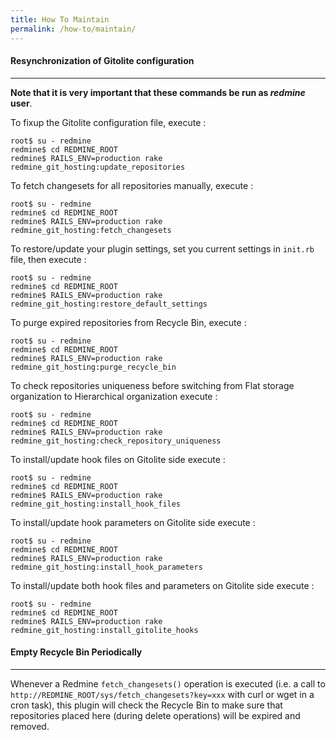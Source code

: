 ```yaml
---
title: How To Maintain
permalink: /how-to/maintain/
---
```


#### Resynchronization of Gitolite configuration
***

**Note that it is very important that these commands be run as *redmine* user**.

To fixup the Gitolite configuration file, execute :

    root$ su - redmine
    redmine$ cd REDMINE_ROOT
    redmine$ RAILS_ENV=production rake redmine_git_hosting:update_repositories

To fetch changesets for all repositories manually, execute :

    root$ su - redmine
    redmine$ cd REDMINE_ROOT
    redmine$ RAILS_ENV=production rake redmine_git_hosting:fetch_changesets

To restore/update your plugin settings, set you current settings in ```init.rb``` file, then execute :

    root$ su - redmine
    redmine$ cd REDMINE_ROOT
    redmine$ RAILS_ENV=production rake redmine_git_hosting:restore_default_settings

To purge expired repositories from Recycle Bin, execute :

    root$ su - redmine
    redmine$ cd REDMINE_ROOT
    redmine$ RAILS_ENV=production rake redmine_git_hosting:purge_recycle_bin

To check repositories uniqueness before switching from Flat storage organization to Hierarchical organization execute :

    root$ su - redmine
    redmine$ cd REDMINE_ROOT
    redmine$ RAILS_ENV=production rake redmine_git_hosting:check_repository_uniqueness

To install/update hook files on Gitolite side execute :

    root$ su - redmine
    redmine$ cd REDMINE_ROOT
    redmine$ RAILS_ENV=production rake redmine_git_hosting:install_hook_files

To install/update hook parameters on Gitolite side execute :

    root$ su - redmine
    redmine$ cd REDMINE_ROOT
    redmine$ RAILS_ENV=production rake redmine_git_hosting:install_hook_parameters

To install/update both hook files and parameters on Gitolite side execute :

    root$ su - redmine
    redmine$ cd REDMINE_ROOT
    redmine$ RAILS_ENV=production rake redmine_git_hosting:install_gitolite_hooks


#### Empty Recycle Bin Periodically
***

Whenever a Redmine ```fetch_changesets()``` operation is executed (i.e. a call to ```http://REDMINE_ROOT/sys/fetch_changesets?key=xxx``` with curl or wget in a cron task), this plugin will check the Recycle Bin to make sure that repositories placed here (during delete operations) will be expired and removed.
